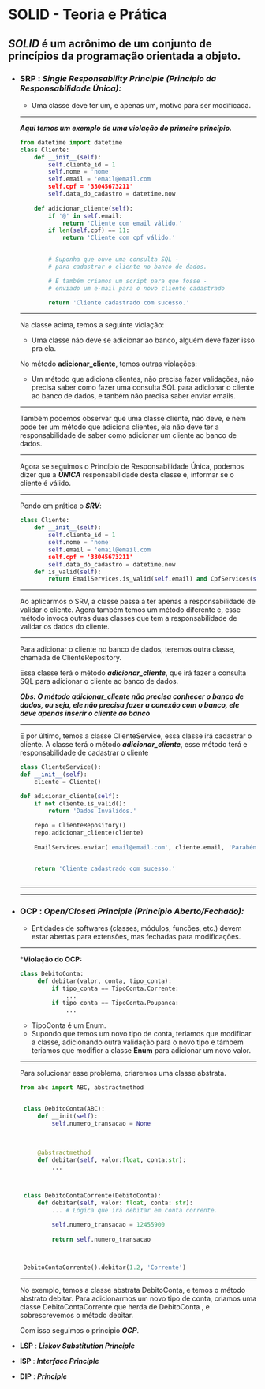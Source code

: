 # SOLID - Teoria e Prática

## *SOLID* é um acrônimo de um conjunto de princípios da programação orientada a objeto.

- ### **SRP** : ***Single Responsability Principle (Princípio da Responsabilidade Única):***
    - Uma classe deve ter um, e apenas um, motivo para ser modificada.
    ---
    ***Aqui temos um exemplo de uma violação do primeiro princípio.***
    ```python
    from datetime import datetime
    class Cliente:
        def __init__(self):
            self.cliente_id = 1
            self.nome = 'nome'
            self.email = 'email@email.com
            self.cpf = '33045673211'
            self.data_do_cadastro = datetime.now
        
        def adicionar_cliente(self):
            if '@' in self.email:
                return 'Cliente com email válido.'
            if len(self.cpf) == 11:
                return 'Cliente com cpf válido.'
            

            # Suponha que ouve uma consulta SQL -
            # para cadastrar o cliente no banco de dados.

            # E também criamos um script para que fosse - 
            # enviado um e-mail para o novo cliente cadastrado

            return 'Cliente cadastrado com sucesso.'
    ``` 
    ---
    Na classe acima, temos a seguinte violação:
    - Uma classe não deve se adicionar ao banco, alguém deve fazer isso pra ela.

    No método **adicionar_cliente**, temos outras violações:
    - Um método que adiciona clientes, não precisa fazer validações, não precisa saber como fazer uma consulta SQL para adicionar o cliente ao banco de dados, e tanbém não precisa saber enviar emails.
    ---
    Também podemos observar que uma classe cliente, não deve, e nem pode ter um método que adiciona clientes, ela não deve ter a responsabilidade de saber como adicionar um cliente ao banco de dados.

    ---
    Agora se seguimos o Princípio de Responsabilidade Única, podemos dizer que a ***ÚNICA*** responsabilidade desta classe é, informar se o cliente é válido.

    --- 
    Pondo em prática o ***SRV***:
    ```python
    class Cliente:
        def __init__(self):
            self.cliente_id = 1
            self.nome = 'nome'
            self.email = 'email@email.com
            self.cpf = '33045673211'
            self.data_do_cadastro = datetime.now
        def is_valid(self):
            return EmailServices.is_valid(self.email) and CpfServices(self.cpf)
    ```
    ---
    Ao aplicarmos o SRV, a classe passa a ter apenas a responsabilidade de validar o cliente.
    Agora também temos um método diferente e, esse método invoca outras duas classes que tem a responsabilidade de validar os dados do cliente.

    ---
    Para adicionar o cliente no banco de dados, teremos outra classe, chamada de ClienteRepository.
    
    Essa classe terá o método ***adicionar_cliente***, que irá fazer a consulta SQL para adicionar o cliente ao banco de dados.

    ***Obs: O método adicionar_cliente não precisa conhecer o banco de dados, ou seja, ele não precisa fazer a conexão com o banco, ele deve apenas inserir o cliente ao banco***

    ---
    E por último, temos a classe ClienteService, essa classe irá cadastrar o cliente.
    A classe terá o método ***adicionar_cliente***,
    esse método terá e responsabilidade de cadastrar o cliente

    ```python
    class ClienteService():
    def __init__(self):
        cliente = Cliente()

    def adicionar_cliente(self):
        if not cliente.is_valid():
            return 'Dados Inválidos.'
        
        repo = ClienteRepository()
        repo.adicionar_cliente(cliente)
        
        EmailServices.enviar('email@email.com', cliente.email, 'Parabéns, você foi cadastrado.')


        return 'Cliente cadastrado com sucesso.'
        
    ```
    ---
    ---
- ### **OCP** : ***Open/Closed Principle (Princípio Aberto/Fechado):***
    - Entidades de softwares (classes, módulos, funcões, etc.) devem estar abertas para extensões, mas fechadas para modificações.
    ---

    ***Violação do OCP:**
   ```python
   class DebitoConta:
        def debitar(valor, conta, tipo_conta):
            if tipo_conta == TipoConta.Corrente:
                ...
            if tipo_conta == TipoConta.Poupanca:
                ...
    ```
    - TipoConta é um Enum.
    - Supondo que temos um novo tipo de conta, teriamos que modificar a classe, adicionando outra validação para o novo tipo e támbem teriamos que modificr a classe **Enum** para adicionar um novo valor.

    ---
    Para solucionar esse problema, criaremos uma classe abstrata.

   ```python
   from abc import ABC, abstractmethod


    class DebitoConta(ABC):
        def __init(self):
            self.numero_transacao = None
            
        
        
        @abstractmethod
        def debitar(self, valor:float, conta:str):
            ...



    class DebitoContaCorrente(DebitoConta):
        def debitar(self, valor: float, conta: str):
            ... # Lógica que irá debitar em conta corrente.
            
            self.numero_transacao = 12455900
            
            return self.numero_transacao



    DebitoContaCorrente().debitar(1.2, 'Corrente')

   ```
   ---
   No exemplo, temos a classe abstrata DebitoConta, e temos o método abstrato debitar. Para adicionarmos um novo tipo de conta, criamos uma classe DebitoContaCorrente que herda de DebitoConta , e sobrescrevemos o método debitar.

   Com isso seguimos o princípio ***OCP***.



- **LSP** : ***Liskov Substitution Principle***
- **ISP** : ***Interface Principle***
- **DIP** : ***Principle***

